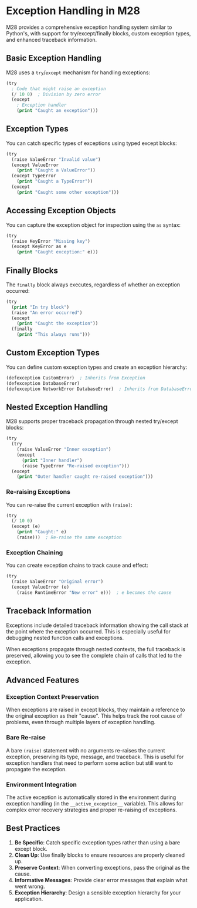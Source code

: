 # Exception Handling in M28

M28 provides a comprehensive exception handling system similar to Python's, with support for try/except/finally blocks, custom exception types, and enhanced traceback information.

## Basic Exception Handling

M28 uses a `try`/`except` mechanism for handling exceptions:

```lisp
(try
  ; Code that might raise an exception
  (/ 10 0)  ; Division by zero error
  (except
    ; Exception handler
    (print "Caught an exception")))
```

## Exception Types

You can catch specific types of exceptions using typed except blocks:

```lisp
(try
  (raise ValueError "Invalid value")
  (except ValueError
    (print "Caught a ValueError"))
  (except TypeError
    (print "Caught a TypeError"))
  (except
    (print "Caught some other exception")))
```

## Accessing Exception Objects

You can capture the exception object for inspection using the `as` syntax:

```lisp
(try
  (raise KeyError "Missing key")
  (except KeyError as e
    (print "Caught exception:" e)))
```

## Finally Blocks

The `finally` block always executes, regardless of whether an exception occurred:

```lisp
(try
  (print "In try block")
  (raise "An error occurred")
  (except
    (print "Caught the exception"))
  (finally
    (print "This always runs")))
```

## Custom Exception Types

You can define custom exception types and create an exception hierarchy:

```lisp
(defexception CustomError)  ; Inherits from Exception
(defexception DatabaseError)
(defexception NetworkError DatabaseError)  ; Inherits from DatabaseError
```

## Nested Exception Handling

M28 supports proper traceback propagation through nested try/except blocks:

```lisp
(try
  (try
    (raise ValueError "Inner exception")
    (except
      (print "Inner handler")
      (raise TypeError "Re-raised exception")))
  (except
    (print "Outer handler caught re-raised exception")))
```

### Re-raising Exceptions

You can re-raise the current exception with `(raise)`:

```lisp
(try
  (/ 10 0)
  (except (e)
    (print "Caught:" e)
    (raise)))  ; Re-raise the same exception
```

### Exception Chaining

You can create exception chains to track cause and effect:

```lisp
(try
  (raise ValueError "Original error")
  (except ValueError (e)
    (raise RuntimeError "New error" e)))  ; e becomes the cause
```

## Traceback Information

Exceptions include detailed traceback information showing the call stack at the point where the exception occurred. This is especially useful for debugging nested function calls and exceptions.

When exceptions propagate through nested contexts, the full traceback is preserved, allowing you to see the complete chain of calls that led to the exception.

## Advanced Features

### Exception Context Preservation

When exceptions are raised in except blocks, they maintain a reference to the original exception as their "cause". This helps track the root cause of problems, even through multiple layers of exception handling.

### Bare Re-raise

A bare `(raise)` statement with no arguments re-raises the current exception, preserving its type, message, and traceback. This is useful for exception handlers that need to perform some action but still want to propagate the exception.

### Environment Integration

The active exception is automatically stored in the environment during exception handling (in the `__active_exception__` variable). This allows for complex error recovery strategies and proper re-raising of exceptions.

## Best Practices

1. **Be Specific**: Catch specific exception types rather than using a bare except block.
2. **Clean Up**: Use finally blocks to ensure resources are properly cleaned up.
3. **Preserve Context**: When converting exceptions, pass the original as the cause.
4. **Informative Messages**: Provide clear error messages that explain what went wrong.
5. **Exception Hierarchy**: Design a sensible exception hierarchy for your application.